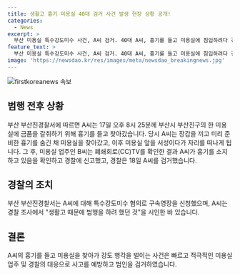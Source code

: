 ```yaml
---
title: 생활고 흉기 미용실 40대 검거 사건 발생 현장 상황 공개!
categories:
  - News
excerpt: >
  부산 미용실 특수강도미수 사건, A씨 검거. 40대 A씨, 흉기를 들고 미용실에 침입하려다 경찰에 붙잡혀 구속영장 신청. A씨는 흉기를 가진 채 미용실을 방문하고 도주한 후, CCTV 확인으로 신고됨. A씨는 생활고로 범행을 시도했다고 시인.
feature_text: >
  부산 미용실 특수강도미수 사건, A씨 검거. 40대 A씨, 흉기를 들고 미용실에 침입하려다 경찰에 붙잡혀 구속영장 신청. A씨는 흉기를 가진 채 미용실을 방문하고 도주한 후, CCTV 확인으로 신고됨. A씨는 생활고로 범행을 시도했다고 시인.
image: 'https://newsdao.kr/res/images/meta/newsdao_breakingnews.jpg'
---
```


<p><img src="https://newsdao.kr/res/images/meta/newsdao_breakingnews.jpg" alt="firstkoreanews 속보" /></p>

<h2 data-ke-size="size26">범행 전후 상황</h2>

<p data-ke-size="size16">부산 부산진경찰서에 따르면 A씨는 17일 오후 8시 25분께 부산시 부산진구의 한 미용실에 금품을 갈취하기 위해 흉기를 들고 찾아갔습니다. 당시 A씨는 장갑을 끼고 미리 준비한 흉기를 숨긴 채 미용실을 찾아갔고, 이후 미용실 앞을 서성이다가 자리를 떠나게 됩니다. 그 후, 미용실 업주인 B씨는 폐쇄회로(CC)TV를 확인한 결과 A씨가 흉기를 소지하고 있음을 확인하고 경찰에 신고했고, 경찰은 18일 A씨를 검거했습니다.</p>

<h2 data-ke-size="size26">경찰의 조치</h2>

<p data-ke-size="size16">부산 부산진경찰서는 A씨에 대해 특수강도미수 혐의로 구속영장을 신청했으며, A씨는 경찰 조사에서 "생활고 때문에 범행을 하려 했던 것"을 시인한 바 있습니다.</p>

<h2 data-ke-size="size26">결론</h2>

<p data-ke-size="size16">A씨의 흉기를 들고 미용실을 찾아가 강도 행각을 벌이는 사건은 빠르고 적극적인 미용실 업주 및 경찰의 대응으로 사고를 예방하고 범인을 검거하였습니다.</p>

